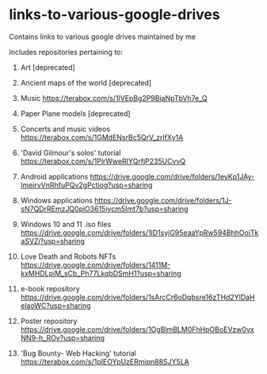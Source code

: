 # links-to-various-google-drives
Contains links to various google drives maintained by me

Includes repositories pertaining to:
1. Art
[deprecated]

2. Ancient maps of the world
[deprecated]

3. Music
https://terabox.com/s/1lVEpBg2P9BiaNpTbVh7e_Q

4. Paper Plane models
[deprecated]

5. Concerts and music videos
https://terabox.com/s/1GMdENsrBc5QrV_zrlfXy1A

6. 'David Gilmour's solos' tutorial
https://terabox.com/s/1PlrWweRIYQrfjP235UCvvQ

7. Android applications 
https://drive.google.com/drive/folders/1eyKp1JAy-lmejrvVnRhfuPQv2gPctiog?usp=sharing

8. Windows applications
https://drive.google.com/drive/folders/1J-sN7QDrREmzJQ0piO3615iycm5Imt7b?usp=sharing

9. Windows 10 and 11 .iso files
https://drive.google.com/drive/folders/1lD1syjG95eaaYpRw594BhhOoiTkaSVZj?usp=sharing

10. Love Death and Robots NFTs
https://drive.google.com/drive/folders/1411M-kxMHDLpiM_sCb_Ph77LkqbDSmH1?usp=sharing

11. e-book repository
https://drive.google.com/drive/folders/1sArcCr6oDqbsre16zTHd2YlDaHelaoWC?usp=sharing

12. Poster repository
https://drive.google.com/drive/folders/1OgBlmBLM0FhHpOBoEVzw0vxNN9-h_ROy?usp=sharing

13. 'Bug Bounty- Web Hacking' tutorial
https://terabox.com/s/1pIEOYpUzERmipn88SJY5LA
